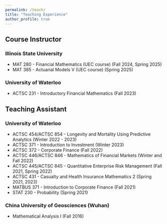 ```yaml
---
permalink: /teach/
title: "Teaching Experience"
author_profile: true
---
```


<h2>Course Instructor</h2>
<h3>Illinois State University</h3>

* MAT 280 - Financial Mathematics (UEC course) (Fall 2024, Spring 2025)
* MAT 385 - Actuarial Models V (UEC course) (Spring 2025)

<h3>University of Waterloo</h3>

* ACTSC 231 - Introductory Financial Mathematics (Fall 2023)


<h2>Teaching Assistant</h2>
<h3>University of Waterloo</h3>

* ACTSC 454/ACTSC 854 - Longevity and Mortality Using Predictive Analytics (Winter 2022 - 2023)
* ACTSC 371 - Introduction to Investment (Winter 2023)
* ACTSC 372 - Corporate Finance (Fall 2022)
* ACTSC 446/ACTSC 846 - Mathematics of Financial Markets (Winter and Fall 2022)
* ACTSC 445/ACTSC 845 - Quantitative Enterprise Risk Management (Fall 2021, Spring 2022)
* ACTSC 431 - Casualty and Health Insurance Mathematics 2 (Spring 2021, 2023)
* MATBUS 371 - Introduction to Corporate Finance (Fall 2021)
* STAT 230 - Probability (Spring 2021)

<h3>China University of Geosciences (Wuhan)</h3>

* Mathematical Analysis I (Fall 2016)

